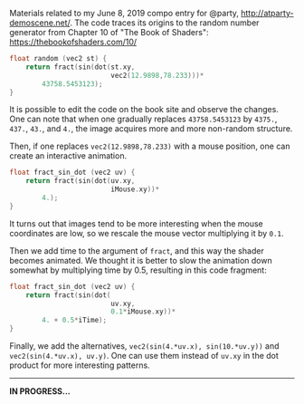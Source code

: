 Materials related to my June 8, 2019 compo entry for @party, http://atparty-demoscene.net/. The code traces its origins to the random number generator from Chapter 10 of "The Book of Shaders": https://thebookofshaders.com/10/

```c
float random (vec2 st) {
    return fract(sin(dot(st.xy,
                         vec2(12.9898,78.233)))*
        43758.5453123);
}
```

It is possible to edit the code on the book site and observe the changes. One can note that when one gradually replaces `43758.5453123` by `4375.`, `437.`, `43.`, and `4.`, the image acquires more and more non-random structure.

Then, if one replaces `vec2(12.9898,78.233)` with a mouse position, one can create an interactive animation. 

```c
float fract_sin_dot (vec2 uv) {
    return fract(sin(dot(uv.xy,
                         iMouse.xy))*
        4.);
}
```

It turns out that images tend to be more interesting when the mouse coordinates are low, so we rescale the mouse vector multiplying it by `0.1`.

Then we add time to the argument of `fract`, and this way the shader becomes animated. We thought it is better to slow the animation down somewhat by multiplying time by 0.5, resulting in this code fragment:

```c
float fract_sin_dot (vec2 uv) {
    return fract(sin(dot(
                         uv.xy,
                         0.1*iMouse.xy))*
        4. + 0.5*iTime);
}
```

Finally, we add the alternatives, `vec2(sin(4.*uv.x), sin(10.*uv.y))` and `vec2(sin(4.*uv.x), uv.y)`. One can use them instead of `uv.xy` in the dot product for more interesting patterns.

***

**IN PROGRESS...**
